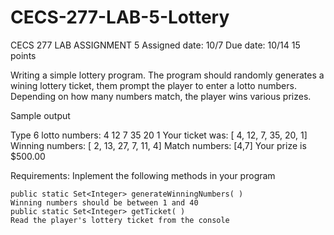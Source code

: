 # CECS-277-LAB-5-Lottery
CECS 277
LAB ASSIGNMENT 5
Assigned date: 10/7
Due date: 10/14
15 points

Writing a simple lottery program. The program should randomly generates a wining lottery ticket, them prompt the player to enter a lotto numbers. Depending on how many numbers match, the player wins various prizes.

Sample output

Type 6 lotto numbers: 4  12  7  35  20  1
Your ticket was: [ 4, 12, 7, 35, 20, 1]
Winning numbers: [ 2, 13, 27, 7, 11, 4]
Match numbers: [4,7]
Your prize is $500.00

Requirements: Inplement the following methods in your program

    public static Set<Integer> generateWinningNumbers( )
    Winning numbers should be between 1 and 40
    public static Set<Integer> getTicket( )
    Read the player's lottery ticket from the console

